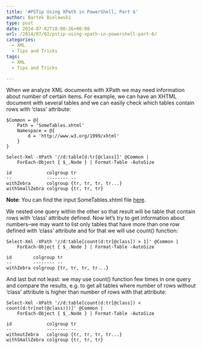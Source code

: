 ```yaml
---
title: '#PSTip Using XPath in PowerShell, Part 6'
author: Bartek Bielawski
type: post
date: 2014-07-02T18:00:26+00:00
url: /2014/07/02/pstip-using-xpath-in-powershell-part-6/
categories:
  - XML
  - Tips and Tricks
tags:
  - XML
  - Tips and Tricks

---
```

When we analyze XML documents with XPath we may need information about number of certain items. For example, we can have an XHTML document with several tables and we can easily check which tables contain rows with &#8216;class&#8217; attribute:

```
$Common = @{
    Path = 'SomeTables.xhtml'
    Namespace = @{
        d = 'http://www.w3.org/1999/xhtml'
    }
}

Select-Xml -XPath '//d:table[d:tr[@class]]' @Common | 
    ForEach-Object { $_.Node } | Format-Table -AutoSize

id             colgroup tr                 
--             -------- --
withZebra      colgroup {tr, tr, tr, tr...}
withSmallZebra colgroup {tr, tr, tr}       
```

**Note**: You can find the input SomeTables.xhtml file <a href="https://gist.github.com/bielawb/68227e931cf81a86f9a3" target="_blank">here</a>.

We nested one query within the other so that result will be table that contain rows with &#8216;class&#8217; attribute defined. Now let&#8217;s try to get information about numbers&#8211;we may want to list only tables that have more than one row defined with &#8216;class&#8217; attribute and for that we will use count() function:

```
Select-Xml -XPath '//d:table[count(d:tr[@class]) > 1]' @Common | 
    ForEach-Object { $_.Node } | Format-Table -AutoSize

id        colgroup tr                 
--        -------- --
withZebra colgroup {tr, tr, tr, tr...}
```

And last but not least: we may use count() function few times in one query and compare the results, e.g. to get all tables where number of rows without &#8216;class&#8217; attribute is higher than number of rows with that attribute:

```
Select-Xml -XPath '//d:table[count(d:tr[@class]) < count(d:tr[not(@class)])]' @Common | 
    ForEach-Object { $_.Node } | Format-Table -AutoSize

id             colgroup tr                 
--             -------- --
withoutZebra   colgroup {tr, tr, tr, tr...}
withSmallZebra colgroup {tr, tr, tr}   
```

